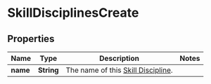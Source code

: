 

# SkillDisciplinesCreate


## Properties

| Name | Type | Description | Notes |
|------------ | ------------- | ------------- | -------------|
|**name** | **String** | The name of this [Skill Discipline](https://developers.intellihr.io/docs/v1/). |  |



